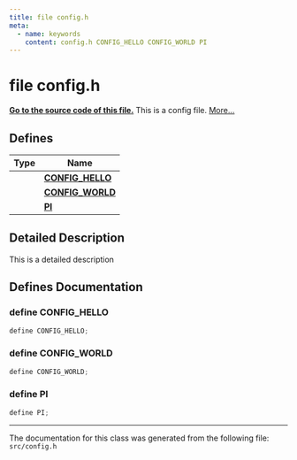 ```yaml
---
title: file config.h
meta:
  - name: keywords
    content: config.h CONFIG_HELLO CONFIG_WORLD PI
---
```


# file config.h

**[Go to the source code of this file.](config_8h_source.md)**
This is a config file. [More...](#detailed-description)

## Defines

|Type|Name|
|-----|-----|
||[**CONFIG\_HELLO**](group__animals.md#define-config-hello)|
||[**CONFIG\_WORLD**](group__animals.md#define-config-world)|
||[**PI**](group__animals.md#define-pi)|


## Detailed Description

This is a detailed description 
## Defines Documentation

### define CONFIG\_HELLO

```cpp
define CONFIG_HELLO;
```



### define CONFIG\_WORLD

```cpp
define CONFIG_WORLD;
```



### define PI

```cpp
define PI;
```





----------------------------------------
The documentation for this class was generated from the following file: `src/config.h`
